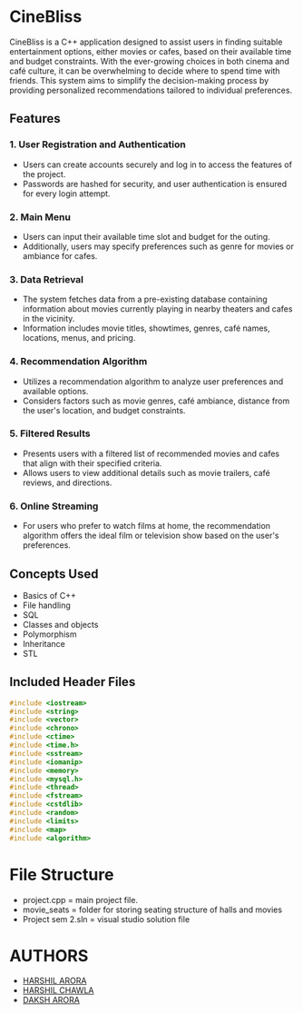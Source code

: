 # CineBliss

CineBliss is a C++ application designed to assist users in finding suitable entertainment options, either movies or cafes, based on their available time and budget constraints. With the ever-growing choices in both cinema and café culture, it can be overwhelming to decide where to spend time with friends. This system aims to simplify the decision-making process by providing personalized recommendations tailored to individual preferences.

## Features

### 1. User Registration and Authentication
- Users can create accounts securely and log in to access the features of the project.
- Passwords are hashed for security, and user authentication is ensured for every login attempt.

### 2. Main Menu
- Users can input their available time slot and budget for the outing.
- Additionally, users may specify preferences such as genre for movies or ambiance for cafes.

### 3. Data Retrieval
- The system fetches data from a pre-existing database containing information about movies currently playing in nearby theaters and cafes in the vicinity.
- Information includes movie titles, showtimes, genres, café names, locations, menus, and pricing.

### 4. Recommendation Algorithm
- Utilizes a recommendation algorithm to analyze user preferences and available options.
- Considers factors such as movie genres, café ambiance, distance from the user's location, and budget constraints.

### 5. Filtered Results
- Presents users with a filtered list of recommended movies and cafes that align with their specified criteria.
- Allows users to view additional details such as movie trailers, café reviews, and directions.

### 6. Online Streaming
- For users who prefer to watch films at home, the recommendation algorithm offers the ideal film or television show based on the user's preferences.

## Concepts Used

- Basics of C++
- File handling
- SQL
- Classes and objects
- Polymorphism
- Inheritance
- STL

## Included Header Files

```cpp
#include <iostream> 
#include <string> 
#include <vector> 
#include <chrono> 
#include <ctime> 
#include <time.h> 
#include <sstream> 
#include <iomanip> 
#include <memory> 
#include <mysql.h> 
#include <thread> 
#include <fstream> 
#include <cstdlib> 
#include <random> 
#include <limits> 
#include <map> 
#include <algorithm>

```

# File Structure
- project.cpp = main project file.
- movie_seats = folder for storing seating structure of halls and movies
- Project sem 2.sln = visual studio solution file
  
# AUTHORS
- [HARSHIL ARORA](https://github.com/harshilarora2005)
- [HARSHIL CHAWLA](https://github.com/HarshilChawla)
- [DAKSH ARORA](https://github.com/Lethal-Tempest)



